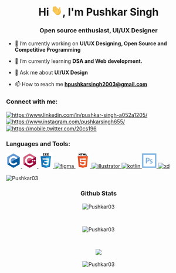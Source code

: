 
<h1 align="center">Hi <img src="https://raw.githubusercontent.com/ABSphreak/ABSphreak/master/gifs/Hi.gif" width="30px">, I'm Pushkar Singh</h1>
<h3 align="center">Open source enthusiast, UI/UX Designer</h3>

- 🔭 I’m currently working on **UI/UX Designing, Open Source and Competitive Programming**

- 🌱 I’m currently learning **DSA and Web development.**

- 💬 Ask me about **UI/UX Design**

- 📫 How to reach me **hpushkarsingh2003@gmail.com**

<h3 align="left">Connect with me:</h3>
<p align="left">
<a href="https://linkedin.com/in/https://www.linkedin.com/in/pushkar-singh-a052a1205/" target="blank"><img align="center" src="https://raw.githubusercontent.com/rahuldkjain/github-profile-readme-generator/master/src/images/icons/Social/linked-in-alt.svg" alt="https://www.linkedin.com/in/pushkar-singh-a052a1205/" height="30" width="40" /></a>
<a href="https://instagram.com/https://www.instagram.com/pushkarsingh655/" target="blank"><img align="center" src="https://raw.githubusercontent.com/rahuldkjain/github-profile-readme-generator/master/src/images/icons/Social/instagram.svg" alt="https://www.instagram.com/pushkarsingh655/" height="30" width="40" /></a>
<a href="https://www..twitter.com/https://mobile.twitter.com/20cs196"  target="blank"><img align="center" src="https://raw.githubusercontent.com/rahuldkjain/github-profile-readme-generator/master/src/images/icons/Social/twitter.svg" alt="https://mobile.twitter.com/20cs196" height="30" width="40" /></a>
</p>

<h3 align="left">Languages and Tools:</h3>
<p align="left"> <a href="https://www.cprogramming.com/" target="_blank"> <img src="https://raw.githubusercontent.com/devicons/devicon/master/icons/c/c-original.svg" alt="c" width="40" height="40"/> </a> <a href="https://www.w3schools.com/cpp/" target="_blank"> <img src="https://raw.githubusercontent.com/devicons/devicon/master/icons/cplusplus/cplusplus-original.svg" alt="cplusplus" width="40" height="40"/> </a> <a href="https://www.w3schools.com/css/" target="_blank"> <img src="https://raw.githubusercontent.com/devicons/devicon/master/icons/css3/css3-original-wordmark.svg" alt="css3" width="40" height="40"/> </a> <a href="https://www.figma.com/" target="_blank"> <img src="https://www.vectorlogo.zone/logos/figma/figma-icon.svg" alt="figma" width="40" height="40"/> </a> <a href="https://www.w3.org/html/" target="_blank"> <img src="https://raw.githubusercontent.com/devicons/devicon/master/icons/html5/html5-original-wordmark.svg" alt="html5" width="40" height="40"/> </a> <a href="https://www.adobe.com/in/products/illustrator.html" target="_blank"> <img src="https://www.vectorlogo.zone/logos/adobe_illustrator/adobe_illustrator-icon.svg" alt="illustrator" width="40" height="40"/> </a> <a href="https://kotlinlang.org" target="_blank"> <img src="https://www.vectorlogo.zone/logos/kotlinlang/kotlinlang-icon.svg" alt="kotlin" width="40" height="40"/> </a> <a href="https://www.photoshop.com/en" target="_blank"> <img src="https://raw.githubusercontent.com/devicons/devicon/master/icons/photoshop/photoshop-line.svg" alt="photoshop" width="40" height="40"/> </a> <a href="https://www.adobe.com/products/xd.html" target="_blank"> <img src="https://cdn.worldvectorlogo.com/logos/adobe-xd.svg" alt="xd" width="40" height="40"/> </a> </p>

<p><img align="center" src="https://github-readme-stats.vercel.app/api/top-langs?username=Pushkar03&show_icons=true&locale=en&layout=compact" alt="Pushkar03" /></p>

<h3 align="center">Github Stats</h3>
<p align="center">
  <img align="center" src="https://github-readme-stats.vercel.app/api?username=Pushkar03&show_icons=true&hide=stars,issues&count_private=true&theme=radical" alt="Pushkar03" />
</p>

<br>

<p align="center">
  <img src="https://github-readme-stats.vercel.app/api/top-langs/?username=Pushkar03&layout=compact&langs_count=10&count_private=true&theme=radical" alt="Pushkar03" />
</p>
<br>

<p align="center">
  <img src="http://github-readme-streak-stats.herokuapp.com?user=Pushkar03&theme=radical" />
</p> 
<p align="center"> <img src="https://komarev.com/ghpvc/?username=Pushkar03" alt="Pushkar03"/>  
</p>
<br>

